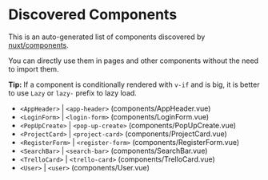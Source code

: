 # Discovered Components

This is an auto-generated list of components discovered by [nuxt/components](https://github.com/nuxt/components).

You can directly use them in pages and other components without the need to import them.

**Tip:** If a component is conditionally rendered with `v-if` and is big, it is better to use `Lazy` or `lazy-` prefix to lazy load.

- `<AppHeader>` | `<app-header>` (components/AppHeader.vue)
- `<LoginForm>` | `<login-form>` (components/LoginForm.vue)
- `<PopUpCreate>` | `<pop-up-create>` (components/PopUpCreate.vue)
- `<ProjectCard>` | `<project-card>` (components/ProjectCard.vue)
- `<RegisterForm>` | `<register-form>` (components/RegisterForm.vue)
- `<SearchBar>` | `<search-bar>` (components/SearchBar.vue)
- `<TrelloCard>` | `<trello-card>` (components/TrelloCard.vue)
- `<User>` | `<user>` (components/User.vue)
